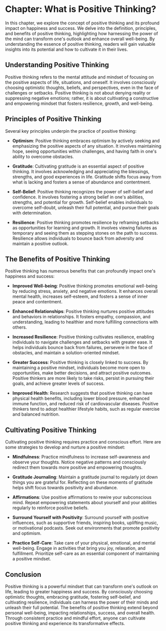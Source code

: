 Chapter: What is Positive Thinking?
===================================

In this chapter, we explore the concept of positive thinking and its profound impact on happiness and success. We delve into the definition, principles, and benefits of positive thinking, highlighting how harnessing the power of the mind can transform one's outlook and enhance overall well-being. By understanding the essence of positive thinking, readers will gain valuable insights into its potential and how to cultivate it in their lives.

Understanding Positive Thinking
-------------------------------

Positive thinking refers to the mental attitude and mindset of focusing on the positive aspects of life, situations, and oneself. It involves consciously choosing optimistic thoughts, beliefs, and perspectives, even in the face of challenges or setbacks. Positive thinking is not about denying reality or suppressing negative emotions; rather, it is about cultivating a constructive and empowering mindset that fosters resilience, growth, and well-being.

Principles of Positive Thinking
-------------------------------

Several key principles underpin the practice of positive thinking:

* **Optimism**: Positive thinking embraces optimism by actively seeking and emphasizing the positive aspects of any situation. It involves maintaining hope, seeing opportunities within challenges, and having faith in one's ability to overcome obstacles.

* **Gratitude**: Cultivating gratitude is an essential aspect of positive thinking. It involves acknowledging and appreciating the blessings, strengths, and good experiences in life. Gratitude shifts focus away from what is lacking and fosters a sense of abundance and contentment.

* **Self-Belief**: Positive thinking recognizes the power of self-belief and confidence. It involves fostering a strong belief in one's abilities, strengths, and potential for growth. Self-belief enables individuals to overcome self-doubt, unleash their full potential, and pursue their goals with determination.

* **Resilience**: Positive thinking promotes resilience by reframing setbacks as opportunities for learning and growth. It involves viewing failures as temporary and seeing them as stepping stones on the path to success. Resilience allows individuals to bounce back from adversity and maintain a positive outlook.

The Benefits of Positive Thinking
---------------------------------

Positive thinking has numerous benefits that can profoundly impact one's happiness and success:

* **Improved Well-being**: Positive thinking promotes emotional well-being by reducing stress, anxiety, and negative emotions. It enhances overall mental health, increases self-esteem, and fosters a sense of inner peace and contentment.

* **Enhanced Relationships**: Positive thinking nurtures positive attitudes and behaviors in relationships. It fosters empathy, compassion, and understanding, leading to healthier and more fulfilling connections with others.

* **Increased Resilience**: Positive thinking cultivates resilience, enabling individuals to navigate challenges and setbacks with greater ease. It helps individuals bounce back from failures, persevere in the face of obstacles, and maintain a solution-oriented mindset.

* **Greater Success**: Positive thinking is closely linked to success. By maintaining a positive mindset, individuals become more open to opportunities, make better decisions, and attract positive outcomes. Positive thinkers are more likely to take risks, persist in pursuing their goals, and achieve greater levels of success.

* **Improved Health**: Research suggests that positive thinking can have physical health benefits, including lower blood pressure, enhanced immune function, and reduced risk of cardiovascular diseases. Positive thinkers tend to adopt healthier lifestyle habits, such as regular exercise and balanced nutrition.

Cultivating Positive Thinking
-----------------------------

Cultivating positive thinking requires practice and conscious effort. Here are some strategies to develop and nurture a positive mindset:

* **Mindfulness**: Practice mindfulness to increase self-awareness and observe your thoughts. Notice negative patterns and consciously redirect them towards more positive and empowering thoughts.

* **Gratitude Journaling**: Maintain a gratitude journal to regularly jot down things you are grateful for. Reflecting on these moments of gratitude helps shift focus towards positivity and abundance.

* **Affirmations**: Use positive affirmations to rewire your subconscious mind. Repeat empowering statements about yourself and your abilities regularly to reinforce positive beliefs.

* **Surround Yourself with Positivity**: Surround yourself with positive influences, such as supportive friends, inspiring books, uplifting music, or motivational podcasts. Seek out environments that promote positivity and optimism.

* **Practice Self-Care**: Take care of your physical, emotional, and mental well-being. Engage in activities that bring you joy, relaxation, and fulfillment. Prioritize self-care as an essential component of maintaining a positive mindset.

Conclusion
----------

Positive thinking is a powerful mindset that can transform one's outlook on life, leading to greater happiness and success. By consciously choosing optimistic thoughts, embracing gratitude, fostering self-belief, and cultivating resilience, individuals can harness the power of their minds and unleash their full potential. The benefits of positive thinking extend beyond personal well-being, impacting relationships, success, and overall health. Through consistent practice and mindful effort, anyone can cultivate positive thinking and experience its transformative effects.

